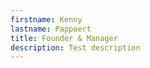 ```yaml
---
firstname: Kenny
lastname: Pappaert
title: Founder & Manager
description: Test description
---
```


